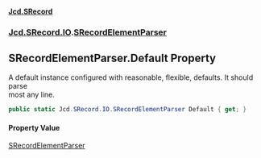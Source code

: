#### [Jcd.SRecord](index.md 'index')
### [Jcd.SRecord.IO](Jcd.SRecord.IO.md 'Jcd.SRecord.IO').[SRecordElementParser](Jcd.SRecord.IO.SRecordElementParser.md 'Jcd.SRecord.IO.SRecordElementParser')

## SRecordElementParser.Default Property

A default instance configured with reasonable, flexible, defaults. It should parse  
most any line.

```csharp
public static Jcd.SRecord.IO.SRecordElementParser Default { get; }
```

#### Property Value
[SRecordElementParser](Jcd.SRecord.IO.SRecordElementParser.md 'Jcd.SRecord.IO.SRecordElementParser')